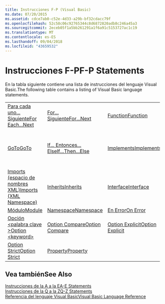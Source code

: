 ```yaml
---
title: Instrucciones F-P (Visual Basic)
ms.date: 07/20/2015
ms.assetid: cdce7ab0-c52e-4d33-a29b-bf32cdacc79f
ms.openlocfilehash: 52c58c06c92765344c8d6872820adb8c246a45a3
ms.sourcegitcommit: 2eceb05f1a5bb261291a1f6a91c5153727ac1c19
ms.translationtype: MT
ms.contentlocale: es-ES
ms.lasthandoff: 09/04/2018
ms.locfileid: "43659532"
---
```

# <a name="f-p-statements"></a><span data-ttu-id="cef50-102">Instrucciones F-P</span><span class="sxs-lookup"><span data-stu-id="cef50-102">F-P Statements</span></span>
<span data-ttu-id="cef50-103">En la tabla siguiente contiene una lista de instrucciones del lenguaje Visual Basic.</span><span class="sxs-lookup"><span data-stu-id="cef50-103">The following table contains a listing of Visual Basic language statements.</span></span>  
  
|||||  
|---|---|---|---|  
|[<span data-ttu-id="cef50-104">Para cada uno... Siguiente</span><span class="sxs-lookup"><span data-stu-id="cef50-104">For Each...Next</span></span>](../../../visual-basic/language-reference/statements/for-each-next-statement.md)|[<span data-ttu-id="cef50-105">For... Siguiente</span><span class="sxs-lookup"><span data-stu-id="cef50-105">For...Next</span></span>](../../../visual-basic/language-reference/statements/for-next-statement.md)|[<span data-ttu-id="cef50-106">Function</span><span class="sxs-lookup"><span data-stu-id="cef50-106">Function</span></span>](../../../visual-basic/language-reference/statements/function-statement.md)|[<span data-ttu-id="cef50-107">Get</span><span class="sxs-lookup"><span data-stu-id="cef50-107">Get</span></span>](../../../visual-basic/language-reference/statements/get-statement.md)|  
|[<span data-ttu-id="cef50-108">GoTo</span><span class="sxs-lookup"><span data-stu-id="cef50-108">GoTo</span></span>](../../../visual-basic/language-reference/statements/goto-statement.md)|[<span data-ttu-id="cef50-109">If... Entonces... Else</span><span class="sxs-lookup"><span data-stu-id="cef50-109">If...Then...Else</span></span>](../../../visual-basic/language-reference/statements/if-then-else-statement.md)|[<span data-ttu-id="cef50-110">Implements</span><span class="sxs-lookup"><span data-stu-id="cef50-110">Implements</span></span>](../../../visual-basic/language-reference/statements/implements-statement.md)|[<span data-ttu-id="cef50-111">Imports (espacio de nombres y tipo .NET)</span><span class="sxs-lookup"><span data-stu-id="cef50-111">Imports (.NET Namespace and Type)</span></span>](../../../visual-basic/language-reference/statements/imports-statement-net-namespace-and-type.md)|  
|[<span data-ttu-id="cef50-112">Imports (espacio de nombres XML)</span><span class="sxs-lookup"><span data-stu-id="cef50-112">Imports (XML Namespace)</span></span>](../../../visual-basic/language-reference/statements/imports-statement-xml-namespace.md)|[<span data-ttu-id="cef50-113">Inherits</span><span class="sxs-lookup"><span data-stu-id="cef50-113">Inherits</span></span>](../../../visual-basic/language-reference/statements/inherits-statement.md)|[<span data-ttu-id="cef50-114">Interface</span><span class="sxs-lookup"><span data-stu-id="cef50-114">Interface</span></span>](../../../visual-basic/language-reference/statements/interface-statement.md)|[<span data-ttu-id="cef50-115">Mid</span><span class="sxs-lookup"><span data-stu-id="cef50-115">Mid</span></span>](../../../visual-basic/language-reference/statements/mid-statement.md)|  
|[<span data-ttu-id="cef50-116">Módulo</span><span class="sxs-lookup"><span data-stu-id="cef50-116">Module</span></span>](../../../visual-basic/language-reference/statements/module-statement.md)|[<span data-ttu-id="cef50-117">Namespace</span><span class="sxs-lookup"><span data-stu-id="cef50-117">Namespace</span></span>](../../../visual-basic/language-reference/statements/namespace-statement.md)|[<span data-ttu-id="cef50-118">En Error</span><span class="sxs-lookup"><span data-stu-id="cef50-118">On Error</span></span>](../../../visual-basic/language-reference/statements/on-error-statement.md)|[<span data-ttu-id="cef50-119">Operator</span><span class="sxs-lookup"><span data-stu-id="cef50-119">Operator</span></span>](../../../visual-basic/language-reference/statements/operator-statement.md)|  
|[<span data-ttu-id="cef50-120">Opción \<palabra clave ></span><span class="sxs-lookup"><span data-stu-id="cef50-120">Option \<keyword></span></span>](../../../visual-basic/language-reference/statements/option-keyword-statement.md)|[<span data-ttu-id="cef50-121">Option Compare</span><span class="sxs-lookup"><span data-stu-id="cef50-121">Option Compare</span></span>](../../../visual-basic/language-reference/statements/option-compare-statement.md)|[<span data-ttu-id="cef50-122">Option Explicit</span><span class="sxs-lookup"><span data-stu-id="cef50-122">Option Explicit</span></span>](../../../visual-basic/language-reference/statements/option-explicit-statement.md)|[<span data-ttu-id="cef50-123">Option Infer</span><span class="sxs-lookup"><span data-stu-id="cef50-123">Option Infer</span></span>](../../../visual-basic/language-reference/statements/option-infer-statement.md)|  
|[<span data-ttu-id="cef50-124">Option Strict</span><span class="sxs-lookup"><span data-stu-id="cef50-124">Option Strict</span></span>](../../../visual-basic/language-reference/statements/option-strict-statement.md)|[<span data-ttu-id="cef50-125">Property</span><span class="sxs-lookup"><span data-stu-id="cef50-125">Property</span></span>](../../../visual-basic/language-reference/statements/property-statement.md)|||  
  
## <a name="see-also"></a><span data-ttu-id="cef50-126">Vea también</span><span class="sxs-lookup"><span data-stu-id="cef50-126">See Also</span></span>  
 [<span data-ttu-id="cef50-127">Instrucciones de la A a la E</span><span class="sxs-lookup"><span data-stu-id="cef50-127">A-E Statements</span></span>](../../../visual-basic/language-reference/statements/a-e-statements.md)  
 [<span data-ttu-id="cef50-128">Instrucciones de la Q a la Z</span><span class="sxs-lookup"><span data-stu-id="cef50-128">Q-Z Statements</span></span>](../../../visual-basic/language-reference/statements/q-z-statements.md)  
 [<span data-ttu-id="cef50-129">Referencia del lenguaje Visual Basic</span><span class="sxs-lookup"><span data-stu-id="cef50-129">Visual Basic Language Reference</span></span>](../../../visual-basic/language-reference/index.md)
